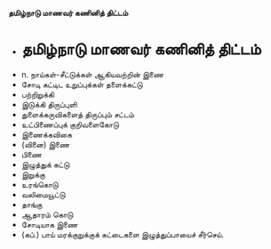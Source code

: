 **தமிழ்நாடு மாணவர் கணினித் திட்டம்**
- # தமிழ்நாடு மாணவர் கணினித் திட்டம்
- n. நாய்கள்-சீட்டுக்கள் ஆகியவற்றின் இணை
- சோடி கட்டிட உறுப்புக்கள் தளைக்கட்டு
- பற்றிறுக்கி
- இடுக்கி திருப்புளி
- துளைக்கருவிகளைத் திருப்பும் சட்டம்
-  உட்பிணைப்புக்  குறிவளைகோடு
- இணைக்கவிகை
- (வினை) இணை
- பிணை
- இழுத்துக் கட்டு
- இறுக்கு
- உரங்கொடு
- வலிமையூட்டு
- தாங்கு
- ஆதாரம் கொடு
- சோடியாக இணை
- (கப்.) பாய் மரக்குறுக்குக் கட்டைகளை இழுத்துப்பாயைச் சீர்செய்.

